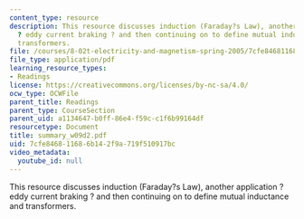 ```yaml
---
content_type: resource
description: This resource discusses induction (Faraday?s Law), another application
  ? eddy current braking ? and then continuing on to define mutual inductance and
  transformers.
file: /courses/8-02t-electricity-and-magnetism-spring-2005/7cfe846811686b142f9a719f510917bc_summary_w09d2.pdf
file_type: application/pdf
learning_resource_types:
- Readings
license: https://creativecommons.org/licenses/by-nc-sa/4.0/
ocw_type: OCWFile
parent_title: Readings
parent_type: CourseSection
parent_uid: a1134647-b0ff-86e4-f59c-c1f6b99164df
resourcetype: Document
title: summary_w09d2.pdf
uid: 7cfe8468-1168-6b14-2f9a-719f510917bc
video_metadata:
  youtube_id: null
---
```

This resource discusses induction (Faraday?s Law), another application ? eddy current braking ? and then continuing on to define mutual inductance and transformers.